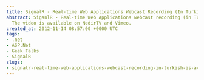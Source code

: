 ```yaml
---
title: SignalR - Real-time Web Applications Webcast Recording (In Turkish) is Available
abstract: SiganlR - Real-time Web Applications webcast recording (in Turkish) is available.
  The video is available on NedirTV and Vimeo.
created_at: 2012-11-14 08:57:00 +0000 UTC
tags:
- .net
- ASP.Net
- Geek Talks
- SignalR
slugs:
- signalr-real-time-web-applications-webcast-recording-in-turkish-is-available
---
```

